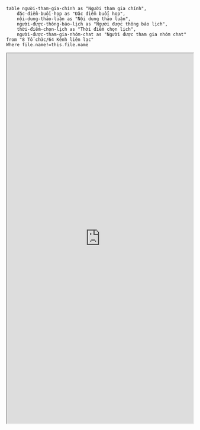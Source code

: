 ```dataview
table người-tham-gia-chính as "Người tham gia chính",
	đặc-điểm-buổi-họp as "Đặc điểm buổi họp",
	nội-dung-thảo-luận as "Nội dung thảo luận",
	người-được-thông-báo-lịch as "Người được thông báo lịch",
	thời-điểm-chọn-lịch as "Thời điểm chọn lịch",
	người-được-tham-gia-nhóm-chat as "Người được tham gia nhóm chat"
from "8 Tổ chức/64 Kênh liên lạc"
Where file.name!=this.file.name
```
<iframe src="https://docs.google.com/spreadsheets/d/e/2PACX-1vTycKcdeN2ppOyI-tfpF6m6Bv0eWBDuPI0Ej4aRVGEGv63ILluX9wPsUe3Slhjy3KEzTOSVCVRqixEP/pubhtml?gid=189808944&amp;single=true&amp;widget=true&amp;headers=false" width=100% height=1000px></iframe>